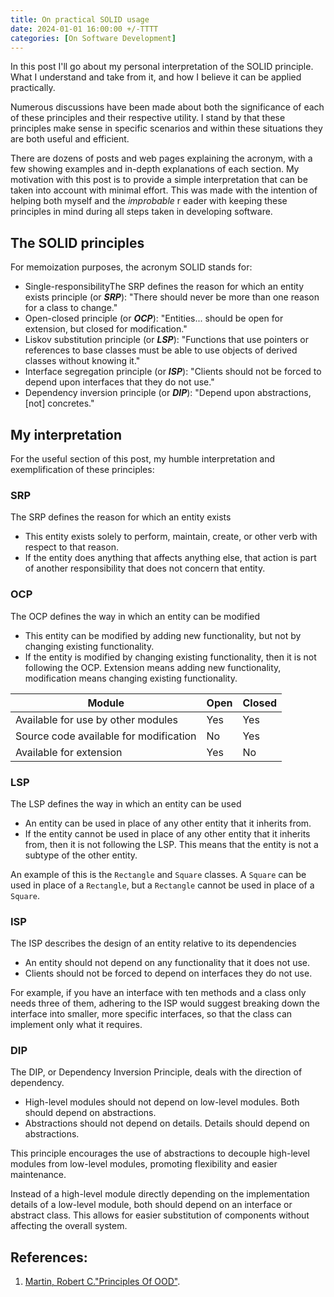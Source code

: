 ```yaml
---
title: On practical SOLID usage
date: 2024-01-01 16:00:00 +/-TTTT
categories: [On Software Development]
---
```


In this post I'll go about my personal interpretation of the SOLID principle. What I understand and take from it, and
how I believe it can be applied practically.

Numerous discussions have been made about both the significance of each of these principles and their respective
utility. I stand by that these principles make sense in specific scenarios and within these situations they are both
useful and efficient.

There are dozens of posts and web pages explaining the acronym,
with a few showing examples and in-depth explanations of each section.
My motivation with this post is to provide a simple interpretation that can be taken into account with minimal effort.
This was made with the intention of helping both myself and the *improbable* r eader with keeping these principles in
mind during all steps taken in developing software.

## The SOLID principles

For memoization purposes, the acronym SOLID stands for:

- Single-responsibilityThe SRP defines the reason for which an entity exists principle (or ***SRP***): "There should
  never be more than one reason for a class to change."
- Open-closed principle (or ***OCP***): "Entities... should be open for extension, but closed for modification."
- Liskov substitution principle (or ***LSP***): "Functions that use pointers or references to base classes must be able
  to use objects of derived classes without knowing it."
- Interface segregation principle (or ***ISP***): "Clients should not be forced to depend upon interfaces that they do
  not use."
- Dependency inversion principle (or ***DIP***): "Depend upon abstractions, \[not\] concretes."

## My interpretation

For the useful section of this post, my humble interpretation and exemplification of these principles:

### SRP

The SRP defines the reason for which an entity exists

- This entity exists solely to perform, maintain, create, or other verb with respect to that reason.
- If the entity does anything that affects anything else, that action is part of another responsibility that does not
  concern that entity.

### OCP

The OCP defines the way in which an entity can be modified

- This entity can be modified by adding new functionality, but not by changing existing functionality.
- If the entity is modified by changing existing functionality, then it is not following the OCP.
  Extension means adding new functionality, modification means changing existing functionality.

| Module                                 | Open | Closed |
|----------------------------------------|------|--------|
| Available for use by other modules     | Yes  | Yes    |
| Source code available for modification | No   | Yes    |
| Available for extension                | Yes  | No     |

### LSP

The LSP defines the way in which an entity can be used

- An entity can be used in place of any other entity that it inherits from.
- If the entity cannot be used in place of any other entity that it inherits from, then it is not following the LSP.
  This means that the entity is not a subtype of the other entity.

An example of this is the `Rectangle` and `Square` classes.
A `Square` can be used in place of a `Rectangle`, but a `Rectangle` cannot be used in place of a `Square`.

### ISP

The ISP describes the design of an entity relative to its dependencies

- An entity should not depend on any functionality that it does not use.
- Clients should not be forced to depend on interfaces they do not use.

For example, if you have an interface with ten methods and a class only needs three of them,
adhering to the ISP would suggest breaking down the interface into smaller, more specific interfaces,
so that the class can implement only what it requires.

### DIP

The DIP, or Dependency Inversion Principle, deals with the direction of dependency.

- High-level modules should not depend on low-level modules. Both should depend on abstractions.
- Abstractions should not depend on details. Details should depend on abstractions.

This principle encourages the use of abstractions to decouple
high-level modules from low-level modules, promoting flexibility and easier maintenance.

Instead of a high-level module directly depending on the implementation details of a low-level module, both
should depend on an interface or abstract class. This allows for easier substitution of components without
affecting the overall system.

## References:

1. [Martin, Robert C.](https://en.wikipedia.org/wiki/Robert_C._Martin "Robert C. Martin")["Principles Of OOD"](https://www2.cs.arizona.edu/~mercer/Presentations/CSC335Fall14/28-PrinciplesofOOD.pptx).
